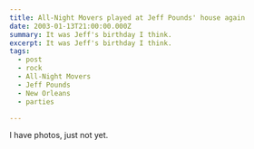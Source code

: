 ```yaml
---
title: All-Night Movers played at Jeff Pounds' house again
date: 2003-01-13T21:00:00.000Z
summary: It was Jeff's birthday I think.
excerpt: It was Jeff's birthday I think.
tags:
  - post
  - rock
  - All-Night Movers
  - Jeff Pounds
  - New Orleans
  - parties

---
```


I have photos, just not yet.